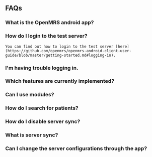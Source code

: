 ## FAQs

### What is the OpenMRS android app?

### How do I login to the test server?
	You can find out how to login to the test server [here](https://github.com/openmrs/openmrs-android-client-user-guide/blob/master/getting-started.md#logging-in).
### I'm having trouble logging in.

### Which features are currently implemented?

### Can I use modules?

### How do I search for patients?

### How do I disable server sync?

### What is server sync?

### Can I change the server configurations through the app?

